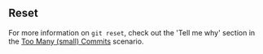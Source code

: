 ## Reset
For more information on `git reset`, check out the 'Tell me why' section in the [Too Many (small) Commits]({{site.baseurl}}/git-trouble/too-many-commits) scenario.
